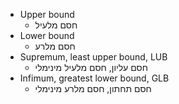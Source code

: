 - Upper bound
	- חסם מלעיל
- Lower bound 
	- חסם מלרע
- Supremum, least upper bound, LUB
	- חסם עליון, חסם מלעיל מינימלי
- Infimum, greatest lower bound, GLB
	- חסם תחתון, חסם מלרע מינימלי



